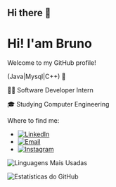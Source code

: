 ## Hi there 👋

# Hi! I'am Bruno

Welcome to my GitHub profile!

(Java|Mysql|C++) 🚀

👩‍💻 Software Developer Intern

🎓 Studying Computer Engineering

Where to find me: 
- [![LinkedIn](https://img.shields.io/badge/-LinkedIn-blue?style=for-the-badge&logo=Linkedin)]([https://www.linkedin.com/in/seu-usuario/]([https://www.linkedin.com/in/bruno-carvalho-7bb18724a?lipi=urn%3Ali%3Apage%3Ad_flagship3_profile_view_base_contact_details%3BQGW7RAflTd6Fo%2BGU5%2BpG8Q%3D%3D)](https://www.linkedin.com/in/bruno-carvalho-7bb18724a?lipi=urn%3Ali%3Apage%3Ad_flagship3_profile_view_base_contact_details%3B%2FdA0FxjlRrKOEs3RlkploQ%3D%3D))
- [![Email](https://img.shields.io/badge/-Email-red?style=for-the-badge&logo=gmail&logoColor=white)](mailto:brunosilvacpa@gmail.com)
- [![Instagram](https://upload.wikimedia.org/wikipedia/commons/a/a5/Instagram_icon.png)](https://www.instagram.com/bruno_sc01)

![Linguagens Mais Usadas](https://github-readme-stats.vercel.app/api/top-langs/?username=Brunocarvalh&layout=compact&langs_count=6&theme=dracula)

![Estatísticas do GitHub](https://github-readme-stats.vercel.app/api?username=Brunocarvalh&show_icons=true&theme=dracula)

